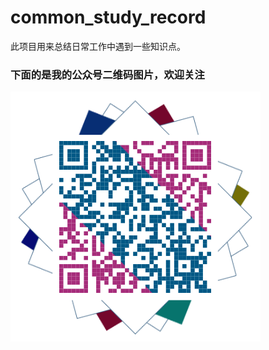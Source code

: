 # common_study_record
此项目用来总结日常工作中遇到一些知识点。

### 下面的是我的公众号二维码图片，欢迎关注

![图注:Android上下而求索](./img/qrcode_zdnuist.png)
